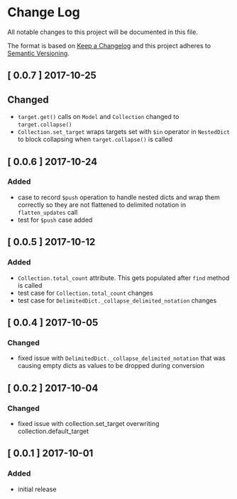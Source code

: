 # Change Log
All notable changes to this project will be documented in this file.

The format is based on [Keep a Changelog](http://keepachangelog.com/)
and this project adheres to [Semantic Versioning](http://semver.org/).

## [ 0.0.7 ] 2017-10-25

## Changed
* `target.get()` calls on `Model` and `Collection` changed to
  `target.collapse()`
* `Collection.set_target` wraps targets set with `$in` operator in `NestedDict`
  to block collapsing when `target.collapse()` is called

## [ 0.0.6 ] 2017-10-24

### Added
* case to record `$push` operation to handle nested dicts and wrap them
  correctly so they are not flattened to delimited notation in
  `flatten_updates` call
* test for `$push` case added

## [ 0.0.5 ] 2017-10-12

### Added
* `Collection.total_count` attribute. This gets populated after `find` method
  is called
* test case for `Collection.total_count` changes
* test case for `DelimitedDict._collapse_delimited_notation` changes

## [ 0.0.4 ] 2017-10-05

### Changed

* fixed issue with `DelimitedDict._collapse_delimited_notation` that was
  causing empty dicts as values to be dropped during conversion

## [ 0.0.2 ] 2017-10-04

### Changed
* fixed issue with collection.set_target overwriting collection.default_target

## [ 0.0.1 ] 2017-10-01

### Added
* initial release
